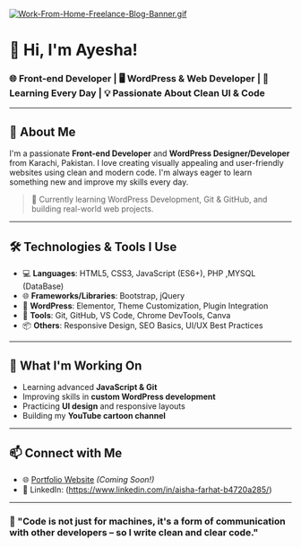 [![Work-From-Home-Freelance-Blog-Banner.gif](https://i.postimg.cc/3rtcCQPc/Work-From-Home-Freelance-Blog-Banner.gif)](https://postimg.cc/JtBxMv7N)

# 👋 Hi, I'm Ayesha!

### 🌐 Front-end Developer | 🖥️ WordPress & Web Developer | 🌱 Learning Every Day | 💡 Passionate About Clean UI & Code

---

## 🚀 About Me

I'm a passionate **Front-end Developer** and **WordPress Designer/Developer** from Karachi, Pakistan. I love creating visually appealing and user-friendly websites using clean and modern code. I'm always eager to learn something new and improve my skills every day.

> 🌱 Currently learning  WordPress Development, Git & GitHub, and building real-world web projects.

---

## 🛠️ Technologies & Tools I Use

- 💻 **Languages**: HTML5, CSS3, JavaScript (ES6+), PHP ,MYSQL (DataBase)
- 🌐 **Frameworks/Libraries**: Bootstrap, jQuery
- 🧩 **WordPress**: Elementor, Theme Customization, Plugin Integration
- 🔧 **Tools**: Git, GitHub, VS Code, Chrome DevTools, Canva
- 📦 **Others**: Responsive Design, SEO Basics, UI/UX Best Practices

---

## 📌 What I'm Working On

- Learning advanced **JavaScript & Git**
- Improving skills in **custom WordPress development**
- Practicing **UI design** and responsive layouts
- Building my **YouTube cartoon channel**

---

## 📫 Connect with Me

- 🌐 [Portfolio Website](#) *(Coming Soon!)*
- 💼 LinkedIn: (https://www.linkedin.com/in/aisha-farhat-b4720a285/)


---

### 💬 "Code is not just for machines, it's a form of communication with other developers – so I write clean and clear code."

